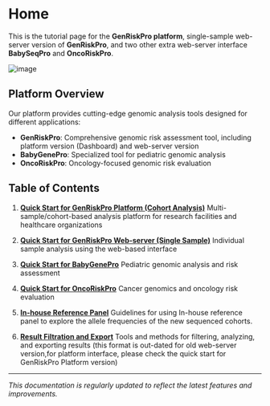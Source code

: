 # Home
This is the tutorial page for the **GenRiskPro platform**, single-sample web-server version of  **GenRiskPro**, and two other extra web-server interface **BabySeqPro** and **OncoRiskPro**.

![image](https://github.com/user-attachments/assets/973ec41d-93ae-481a-acc7-dd9ed133c51d)


## Platform Overview

Our platform provides cutting-edge genomic analysis tools designed for different applications:

- **GenRiskPro**: Comprehensive genomic risk assessment tool, including platform version (Dashboard) and web-server version 
- **BabyGenePro**: Specialized tool for pediatric genomic analysis
- **OncoRiskPro**: Oncology-focused genomic risk evaluation

## Table of Contents

1. **[Quick Start for GenRiskPro Platform (Cohort Analysis)](GenRiskPro_Dashboard_tutorial.md)**
Multi-sample/cohort-based analysis platform for research facilities and healthcare organizations

2. **[Quick Start for GenRiskPro Web-server (Single Sample)](Quick_start_for_GenRiskPro.md)**
Individual sample analysis using the web-based interface

3. **[Quick Start for BabyGenePro](Quick_start_for_BabyGenePro.md)**
Pediatric genomic analysis and risk assessment

4. **[Quick Start for OncoRiskPro](Quick_start_for_OncoRiskPro.md)**
Cancer genomics and oncology risk evaluation

5. **[In-house Reference Panel](In-house_Reference_Panel.md)**
Guidelines for using In-house reference panel to explore the allele frequencies of the new sequenced cohorts.

6. **[Result Filtration and Export](Result_filtration_and_export.md)**
Tools and methods for filtering, analyzing, and exporting results (this format is out-dated for old web-server version,for platform interface, please check the quick start for GenRiskPro Platform version)

---

*This documentation is regularly updated to reflect the latest features and improvements.*
